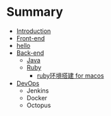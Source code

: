 # Summary

* [Introduction](README.md)
* [Front-end](front-end.md)
* [hello](hello.md)
* [Back-end](back-end.md)
  * [Java](java.md)
  * [Ruby](ruby.md)
    * [ruby环境搭建 for macos](ruby-install-for-macos.md)
* [DevOps](devops.md)
  * Jenkins
  * Docker
  * Octopus

